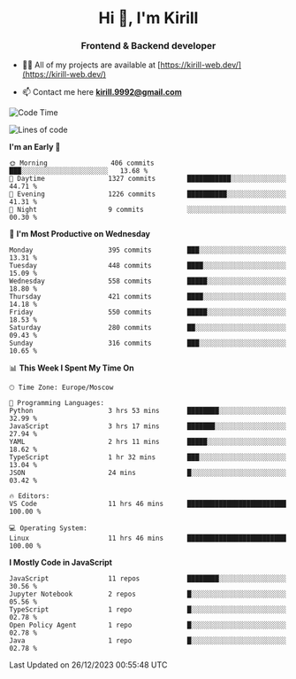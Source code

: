 <h1 align="center">Hi 👋, I'm Kirill</h1>
<h3 align="center">Frontend & Backend developer</h3>

- 👨‍💻 All of my projects are available at [https://kirill-web.dev/](https://kirill-web.dev/)

- 📫 Contact me here **kirill.9992@gmail.com**











<!--START_SECTION:waka-->
![Code Time](http://img.shields.io/badge/Code%20Time-1%2C606%20hrs%2048%20mins-blue)

![Lines of code](https://img.shields.io/badge/From%20Hello%20World%20I%27ve%20Written-4.5%20million%20lines%20of%20code-blue)

**I'm an Early 🐤** 

```text
🌞 Morning                406 commits         ███░░░░░░░░░░░░░░░░░░░░░░   13.68 % 
🌆 Daytime                1327 commits        ███████████░░░░░░░░░░░░░░   44.71 % 
🌃 Evening                1226 commits        ██████████░░░░░░░░░░░░░░░   41.31 % 
🌙 Night                  9 commits           ░░░░░░░░░░░░░░░░░░░░░░░░░   00.30 % 
```
📅 **I'm Most Productive on Wednesday** 

```text
Monday                   395 commits         ███░░░░░░░░░░░░░░░░░░░░░░   13.31 % 
Tuesday                  448 commits         ████░░░░░░░░░░░░░░░░░░░░░   15.09 % 
Wednesday                558 commits         █████░░░░░░░░░░░░░░░░░░░░   18.80 % 
Thursday                 421 commits         ████░░░░░░░░░░░░░░░░░░░░░   14.18 % 
Friday                   550 commits         █████░░░░░░░░░░░░░░░░░░░░   18.53 % 
Saturday                 280 commits         ██░░░░░░░░░░░░░░░░░░░░░░░   09.43 % 
Sunday                   316 commits         ███░░░░░░░░░░░░░░░░░░░░░░   10.65 % 
```


📊 **This Week I Spent My Time On** 

```text
🕑︎ Time Zone: Europe/Moscow

💬 Programming Languages: 
Python                   3 hrs 53 mins       ████████░░░░░░░░░░░░░░░░░   32.99 % 
JavaScript               3 hrs 17 mins       ███████░░░░░░░░░░░░░░░░░░   27.94 % 
YAML                     2 hrs 11 mins       █████░░░░░░░░░░░░░░░░░░░░   18.62 % 
TypeScript               1 hr 32 mins        ███░░░░░░░░░░░░░░░░░░░░░░   13.04 % 
JSON                     24 mins             █░░░░░░░░░░░░░░░░░░░░░░░░   03.42 % 

🔥 Editors: 
VS Code                  11 hrs 46 mins      █████████████████████████   100.00 % 

💻 Operating System: 
Linux                    11 hrs 46 mins      █████████████████████████   100.00 % 
```

**I Mostly Code in JavaScript** 

```text
JavaScript               11 repos            ████████░░░░░░░░░░░░░░░░░   30.56 % 
Jupyter Notebook         2 repos             █░░░░░░░░░░░░░░░░░░░░░░░░   05.56 % 
TypeScript               1 repo              █░░░░░░░░░░░░░░░░░░░░░░░░   02.78 % 
Open Policy Agent        1 repo              █░░░░░░░░░░░░░░░░░░░░░░░░   02.78 % 
Java                     1 repo              █░░░░░░░░░░░░░░░░░░░░░░░░   02.78 % 
```




 Last Updated on 26/12/2023 00:55:48 UTC
<!--END_SECTION:waka-->
